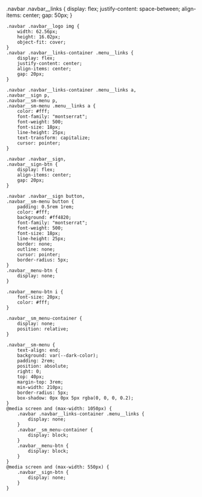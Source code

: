 .navbar .navbar__links {
		display: flex;
		justify-content: space-between;
		align-items: center;
		gap: 50px;
	}

	.navbar .navbar__logo img {
		width: 62.56px;
		height: 16.02px;
		object-fit: cover;
	}
	.navbar .navbar__links-container .menu__links {
		display: flex;
		justify-content: center;
		align-items: center;
		gap: 20px;
	}

	.navbar .navbar__links-container .menu__links a,
	.navbar__sign p,
	.navbar__sm-menu p,
	.navbar__sm-menu .menu__links a {
		color: #fff;
		font-family: "montserrat";
		font-weight: 500;
		font-size: 18px;
		line-height: 25px;
		text-transform: capitalize;
		cursor: pointer;
	}

	.navbar .navbar__sign,
	.navbar__sign-btn {
		display: flex;
		align-items: center;
		gap: 20px;
	}

	.navbar .navbar__sign button,
	.navbar__sm-menu button {
		padding: 0.5rem 1rem;
		color: #fff;
		background: #ff4820;
		font-family: "montserrat";
		font-weight: 500;
		font-size: 18px;
		line-height: 25px;
		border: none;
		outline: none;
		cursor: pointer;
		border-radius: 5px;
	}
	.navbar__menu-btn {
		display: none;
	}

	.navbar__menu-btn i {
		font-size: 20px;
		color: #fff;
	}

	.navbar__sm_menu-container {
		display: none;
		position: relative;
	}

	.navbar__sm-menu {
		text-align: end;
		background: var(--dark-color);
		padding: 2rem;
		position: absolute;
		right: 0;
		top: 40px;
		margin-top: 3rem;
		min-width: 210px;
		border-radius: 5px;
		box-shadow: 0px 0px 5px rgba(0, 0, 0, 0.2);
	}
	@media screen and (max-width: 1050px) {
		.navbar .navbar__links-container .menu__links {
			display: none;
		}
		.navbar__sm_menu-container {
			display: block;
		}
		.navbar__menu-btn {
			display: block;
		}
	}
	@media screen and (max-width: 550px) {
		.navbar__sign-btn {
			display: none;
		}
	}